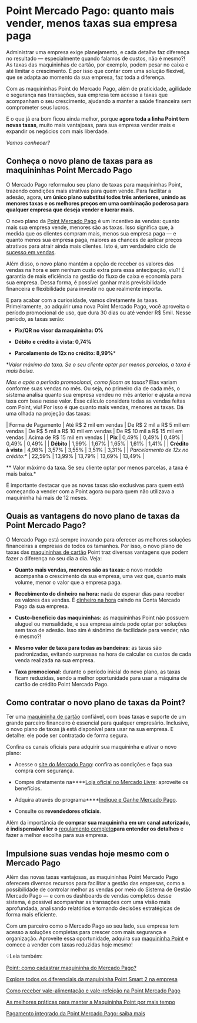 # Point Mercado Pago: quanto mais vender, menos taxas sua empresa paga

Administrar uma empresa exige planejamento, e cada detalhe faz diferença no resultado — especialmente quando falamos de custos, não é mesmo?! As taxas das maquininhas de cartão, por exemplo, podem pesar no caixa e até limitar o crescimento. É por isso que contar com uma solução flexível, que se adapta ao momento da sua empresa, faz toda a diferença.

Com as maquininhas Point do Mercado Pago, além de praticidade, agilidade e segurança nas transações, sua empresa tem acesso a taxas que acompanham o seu crescimento, ajudando a manter a saúde financeira sem comprometer seus lucros.

E o que já era bom ficou ainda melhor, porque **agora toda a linha Point tem novas taxas**, muito mais vantajosas, para sua empresa vender mais e expandir os negócios com mais liberdade.

*Vamos conhecer?*

## Conheça o novo plano de taxas para as maquininhas Point Mercado Pago

O Mercado Pago reformulou seu plano de taxas para maquininhas Point, trazendo condições mais atrativas para quem vende. Para facilitar a adesão, agora, **um único plano substitui todos três anteriores, unindo as menores taxas e os melhores preços em uma combinação poderosa para qualquer empresa que deseja vender e lucrar mais.**

O novo plano da [Point Mercado Pago](https://meubolso.mercadopago.com.br/beneficios-point-mercado-pago-cnpj-empresa) é um incentivo às vendas: quanto mais sua empresa vende, menores são as taxas. Isso significa que, à medida que os clientes compram mais, menos sua empresa paga — e quanto menos sua empresa paga, maiores as chances de aplicar preços atrativos para atrair ainda mais clientes. Isto é, um verdadeiro ciclo de [sucesso em vendas](https://meubolso.mercadopago.com.br/sucesso-em-vendas-otimizar-maquininha-de-cartao).

Além disso, o novo plano mantém a opção de receber os valores das vendas na hora e sem nenhum custo extra para essa antecipação, viu?! É garantia de mais eficiência na gestão do fluxo de caixa e economia para sua empresa. Dessa forma, é possível ganhar mais previsibilidade financeira e flexibilidade para investir no que realmente importa.

E para acabar com a curiosidade, vamos diretamente às taxas. Primeiramente, ao adquirir uma nova Point Mercado Pago, você aproveita o período promocional de uso, que dura 30 dias ou até vender R$ 5mil. Nesse período, as taxas serão:

- **Pix/QR no visor da maquininha: 0%**

- **Débito e crédito à vista: 0,74%**

- **Parcelamento de 12x no crédito: 8,99%***

**Valor máximo da taxa. Se o seu cliente optar por menos parcelas, a taxa é mais baixa.*

*Mas e após o período promocional, como ficam as taxas?* Elas variam conforme suas vendas no mês. Ou seja, no primeiro dia de cada mês, o sistema analisa quanto sua empresa vendeu no mês anterior e ajusta a nova taxa com base nesse valor. Esse cálculo considera todas as vendas feitas com Point, viu! Por isso é que quanto mais vendas, menores as taxas. Dá uma olhada na projeção das taxas:

| Forma de Pagamento | Até R$ 2 mil 
em vendas | De R$ 2 mil 
a R$ 5 mil 
em vendas | De R$ 5 mil 
a R$ 10 mil 
em vendas | De R$ 10 mil 
a R$ 15 mil 
em vendas | Acima de 
R$ 15 mil 
em vendas |
| **Pix** | 0,49% | 0,49% | 0,49% | 0,49% | 0,49% |
| **Débito** | 1,99% | 1,67% | 1,65% | 1,61% | 1,41% |
| **Crédito à vista** | 4,98% | 3,57% | 3,55% | 3,51% | 3,31% |
| **Parcelamento de 12x no crédito*:** | 22,59% | 13,99% | 13,79% | 13,69% | 13,49% |

** Valor máximo da taxa. Se seu cliente optar por menos parcelas, a taxa é mais baixa.*

É importante destacar que as novas taxas são exclusivas para quem está começando a vender com a Point agora ou para quem não utilizava a maquininha há mais de 12 meses.

## Quais as vantagens do novo plano de taxas da Point Mercado Pago?

O Mercado Pago está sempre inovando para oferecer as melhores soluções financeiras a empresas de todos os tamanhos. Por isso, o novo plano de taxas das [maquininhas de cartão](https://meubolso.mercadopago.com.br/contabilidade-empresarial-impacto-maquininhas-de-cartao) Point traz diversas vantagens que podem fazer a diferença no seu dia a dia. Veja:

- **Quanto mais vendas, menores são as taxas:** o novo modelo acompanha o crescimento da sua empresa, uma vez que, quanto mais volume, menor o valor que a empresa paga. 

- **Recebimento do dinheiro na hora:** nada de esperar dias para receber os valores das vendas. É [dinheiro na hora](https://meubolso.mercadopago.com.br/vantagens-para-empresa-em-receber-dinheiro-na-hora) caindo na Conta Mercado Pago da sua empresa.

- **Custo-benefício das maquininhas:** as maquininhas Point não possuem aluguel ou mensalidade, e sua empresa ainda pode optar por soluções sem taxa de adesão. Isso sim é sinônimo de facilidade para vender, não é mesmo?!

- **Mesmo valor de taxa para todas as bandeiras:** as taxas são padronizadas, evitando surpresas na hora de calcular os custos de cada venda realizada na sua empresa.

- **Taxa promocional:** durante o período inicial do novo plano, as taxas ficam reduzidas, sendo a melhor oportunidade para usar a máquina de cartão de crédito Point Mercado Pago.

## Como contratar o novo plano de taxas da Point?

Ter uma [maquininha de cartão](https://meubolso.mercadopago.com.br/maquininha-de-cartao) confiável, com boas taxas e suporte de um grande parceiro financeiro é essencial para qualquer empresário. Inclusive, o novo plano de taxas já está disponível para usar na sua empresa. E detalhe: ele pode ser contratado de forma segura.

Confira os canais oficiais para adquirir sua maquininha e ativar o novo plano:

- Acesse o [site do Mercado Pago](http://www.mercadopago.com.br/point): confira as condições e faça sua compra com segurança.

- Compre diretamente na****[Loja oficial no Mercado Livre](https://www.mercadolivre.com.br/loja/mercado-pago): aproveite os benefícios.

- Adquira através do programa****[Indique e Ganhe Mercado Pago](https://www.mercadopago.com.br/convide-e-ganhe).

- Consulte os **revendedores oficiais**.

Além da importância de **comprar sua maquininha em um canal autorizado, é indispensável ler o** [regulamento completo](https://www.mercadopago.com.br/ajuda/32609)**para entender os detalhes** e fazer a melhor escolha para sua empresa.

## Impulsione suas vendas hoje mesmo com o Mercado Pago

Além das novas taxas vantajosas, as maquininhas Point Mercado Pago oferecem diversos recursos para facilitar a gestão das empresas, como a possibilidade de controlar melhor as vendas por meio do Sistema de Gestão Mercado Pago — e com os dashboards de vendas completos desse sistema, é possível acompanhar as transações com uma visão mais aprofundada, analisando relatórios e tomando decisões estratégicas de forma mais eficiente.

Com um parceiro como o Mercado Pago ao seu lado, sua empresa tem acesso a soluções completas para crescer com mais segurança e organização. Aproveite essa oportunidade, adquira sua [maquininha Point](https://meubolso.mercadopago.com.br/como-integrar-maquininha-point-em-sistema-de-gestao) e comece a vender com taxas reduzidas hoje mesmo!

💡Leia também:

[Point: como cadastrar maquininha do Mercado Pago?](https://meubolso.mercadopago.com.br/cadastrar-maquininha-mercado-pago)

[Explore todos os diferenciais da maquininha Point Smart 2 na empresa](https://meubolso.mercadopago.com.br/diferenciais-maquininha-point-smart-para-sua-empresa)

[Como receber vale-alimentação e vale-refeição na Point Mercado Pago](https://meubolso.mercadopago.com.br/receber-vale-alimentacao-vale-refeicao-point-mercado-pago)

[As melhores práticas para manter a Maquininha Point por mais tempo](https://meubolso.mercadopago.com.br/como-manter-vida-util-maquininha-point)

[Pagamento integrado da Point Mercado Pago: saiba mais](https://meubolso.mercadopago.com.br/pagamento-integrado-mercado-pago)